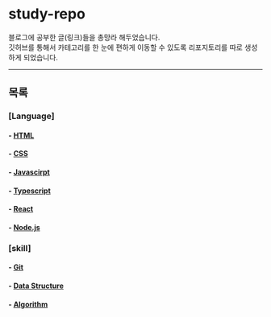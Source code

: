 # study-repo
블로그에 공부한 글(링크)들을 총망라 해두었습니다. <br/>
깃허브를 통해서 카테고리를 한 눈에 편하게 이동할 수 있도록 리포지토리를 따로 생성하게 되었습니다.


---
## 목록
### [Language]
#### - [HTML]() <br/>
#### - [CSS]() <br/>
#### - [Javascirpt]() <br/>
#### - [Typescript]() <br/>
#### - [React](https://github.com/Bam-j/react-study/blob/main/README.md) <br/>
#### - [Node.js](https://github.com/Bam-j/node-study/blob/main/README.md) <br/>

### [skill]
#### - [Git]() <br/>
#### - [Data Structure]() <br/>
#### - [Algorithm]() <br/>
